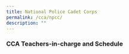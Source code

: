 ```yaml
---
title: National Police Cadet Corps
permalink: /cca/npcc/
description: ""
---
```

### CCA Teachers-in-charge and Schedule

